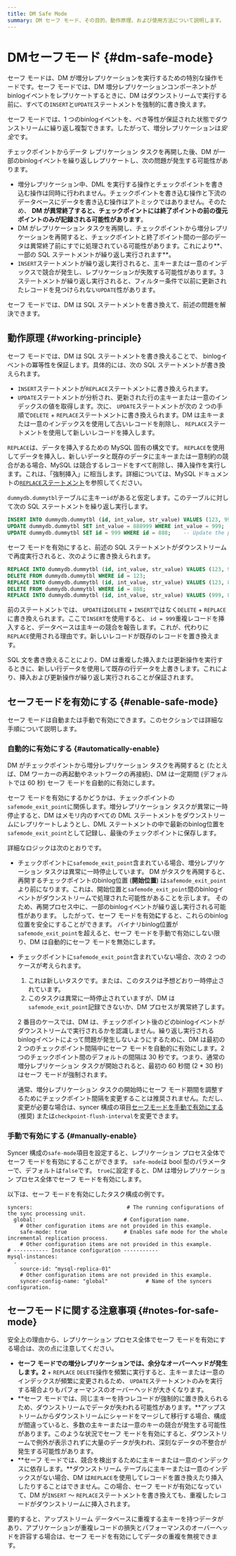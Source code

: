 ```yaml
---
title: DM Safe Mode
summary: DM セーフ モード、その目的、動作原理、および使用方法について説明します。
---
```


# DMセーフモード {#dm-safe-mode}

セーフ モードは、DM が増分レプリケーションを実行するための特別な操作モードです。セーフ モードでは、DM 増分レプリケーションコンポーネントがbinlogイベントをレプリケートするときに、DM はダウンストリームで実行する前に、すべての`INSERT`と`UPDATE`ステートメントを強制的に書き換えます。

セーフ モードでは、1 つのbinlogイベントを、べき等性が保証された状態でダウンストリームに繰り返し複製できます。したがって、増分レプリケーションは*安全*です。

チェックポイントからデータ レプリケーション タスクを再開した後、DM が一部のbinlogイベントを繰り返しレプリケートし、次の問題が発生する可能性があります。

-   増分レプリケーション中、DML を実行する操作とチェックポイントを書き込む操作は同時に行われません。チェックポイントを書き込む操作と下流のデータベースにデータを書き込む操作はアトミックではありません。そのため、 **DM が異常終了すると、チェックポイントには終了ポイントの前の復元ポイントのみが記録される可能性があります**。
-   DM がレプリケーション タスクを再開し、チェックポイントから増分レプリケーションを再開すると、チェックポイントと終了ポイント間の一部のデータは異常終了前にすでに処理されている可能性があります。これにより**、一部の SQL ステートメントが繰り返し実行されます**。
-   `INSERT`ステートメントが繰り返し実行されると、主キーまたは一意のインデックスで競合が発生し、レプリケーションが失敗する可能性があります。3 ステートメントが繰り返し実行されると、フィルター条件で以前に更新されたレコードを見つけられない`UPDATE`性があります。

セーフ モードでは、DM は SQL ステートメントを書き換えて、前述の問題を解決できます。

## 動作原理 {#working-principle}

セーフ モードでは、DM は SQL ステートメントを書き換えることで、 binlogイベントの冪等性を保証します。具体的には、次の SQL ステートメントが書き換えられます。

-   `INSERT`ステートメントが`REPLACE`ステートメントに書き換えられます。
-   `UPDATE`ステートメントが分析され、更新された行の主キーまたは一意のインデックスの値を取得します。次に、 `UPDATE`ステートメントが次の 2 つの手順で`DELETE` + `REPLACE`ステートメントに書き換えられます。DM は主キーまたは一意のインデックスを使用して古いレコードを削除し、 `REPLACE`ステートメントを使用して新しいレコードを挿入します。

`REPLACE`は、データを挿入するための MySQL 固有の構文です。 `REPLACE`を使用してデータを挿入し、新しいデータと既存のデータに主キーまたは一意制約の競合がある場合、MySQL は競合するレコードをすべて削除し、挿入操作を実行します。これは、「強制挿入」に相当します。詳細については、MySQL ドキュメントの[`REPLACE`ステートメント](https://dev.mysql.com/doc/refman/8.0/en/replace.html)を参照してください。

`dummydb.dummytbl`テーブルに主キー`id`があると仮定します。このテーブルに対して次の SQL ステートメントを繰り返し実行します。

```sql
INSERT INTO dummydb.dummytbl (id, int_value, str_value) VALUES (123, 999, 'abc');
UPDATE dummydb.dummytbl SET int_value = 888999 WHERE int_value = 999;   -- Suppose there is no other record with int_value = 999
UPDATE dummydb.dummytbl SET id = 999 WHERE id = 888;    -- Update the primary key
```

セーフ モードを有効にすると、前述の SQL ステートメントがダウンストリームで再度実行されると、次のように書き換えられます。

```sql
REPLACE INTO dummydb.dummytbl (id, int_value, str_value) VALUES (123, 999, 'abc');
DELETE FROM dummydb.dummytbl WHERE id = 123;
REPLACE INTO dummydb.dummytbl (id, int_value, str_value) VALUES (123, 888999, 'abc');
DELETE FROM dummydb.dummytbl WHERE id = 888;
REPLACE INTO dummydb.dummytbl (id, int_value, str_value) VALUES (999, 888888, 'abc888');
```

前のステートメントでは、 `UPDATE`は`DELETE` + `INSERT`ではなく`DELETE` + `REPLACE`に書き換えられます。ここで`INSERT`を使用すると、 `id = 999`重複レコードを挿入すると、データベースは主キーの競合を報告します。これが、代わりに`REPLACE`使用される理由です。新しいレコードが既存のレコードを置き換えます。

SQL 文を書き換えることにより、DM は重複した挿入または更新操作を実行するときに、新しい行データを使用して既存の行データを上書きします。これにより、挿入および更新操作が繰り返し実行されることが保証されます。

## セーフモードを有効にする {#enable-safe-mode}

セーフ モードは自動または手動で有効にできます。このセクションでは詳細な手順について説明します。

### 自動的に有効にする {#automatically-enable}

DM がチェックポイントから増分レプリケーション タスクを再開すると (たとえば、DM ワーカーの再起動やネットワークの再接続)、DM は一定期間 (デフォルトでは 60 秒) セーフ モードを自動的に有効にします。

セーフ モードを有効にするかどうかは、チェックポイントの`safemode_exit_point`に関係します。増分レプリケーション タスクが異常に一時停止すると、DM はメモリ内のすべての DML ステートメントをダウンストリームにレプリケートしようとし、DML ステートメントの中で最新のbinlog位置を`safemode_exit_point`として記録し、最後のチェックポイントに保存します。

詳細なロジックは次のとおりです。

-   チェックポイントに`safemode_exit_point`含まれている場合、増分レプリケーション タスクは異常に一時停止しています。 DM がタスクを再開すると、再開するチェックポイントのbinlog位置 (**開始位置**) は`safemode_exit_point`より前になります。これは、開始位置と`safemode_exit_point`間のbinlogイベントがダウンストリームで処理された可能性があることを示します。 そのため、再開プロセス中に、一部のbinlogイベントが繰り返し実行される可能性があります。 したがって、セーフ モードを有効**に**すると、これらのbinlog位置を安全にすることができます。 バイナリbinlog位置が`safemode_exit_point`を超えると、セーフ モードを手動で有効にしない限り、DM は自動的にセーフ モードを無効にします。

-   チェックポイントに`safemode_exit_point`含まれていない場合、次の 2 つのケースが考えられます。

    1.  これは新しいタスクです。または、このタスクは予想どおり一時停止されています。
    2.  このタスクは異常に一時停止されていますが、DM は`safemode_exit_point`記録できないか、DM プロセスが異常終了します。

    2 番目のケースでは、DM は、チェックポイント後のどのbinlogイベントがダウンストリームで実行されるかを認識しません。繰り返し実行されるbinlogイベントによって問題が発生しないようにするために、DM は最初の 2 つのチェックポイント間隔中にセーフ モードを自動的に有効にします。2 つのチェックポイント間のデフォルトの間隔は 30 秒です。つまり、通常の増分レプリケーション タスクが開始されると、最初の 60 秒間 (2 * 30 秒) はセーフ モードが強制されます。

    通常、増分レプリケーション タスクの開始時にセーフ モード期間を調整するためにチェックポイント間隔を変更することは推奨されません。ただし、変更が必要な場合は、syncer 構成の項目[セーフモードを手動で有効にする](#manually-enable) (推奨) または`checkpoint-flush-interval`を変更できます。

### 手動で有効にする {#manually-enable}

Syncer 構成の`safe-mode`項目を設定すると、レプリケーション プロセス全体でセーフ モードを有効にすることができます。 `safe-mode`は bool 型のパラメーターで、デフォルトは`false`です。 `true`に設定すると、DM は増分レプリケーション プロセス全体でセーフ モードを有効にします。

以下は、セーフ モードを有効にしたタスク構成の例です。

    syncers:                              # The running configurations of the sync processing unit.
      global:                            # Configuration name.
        # Other configuration items are not provided in this example.
        safe-mode: true                  # Enables safe mode for the whole incremental replication process.
        # Other configuration items are not provided in this example.
    # ----------- Instance configuration -----------
    mysql-instances:
      -
        source-id: "mysql-replica-01"
        # Other configuration items are not provided in this example.
        syncer-config-name: "global"            # Name of the syncers configuration.

## セーフモードに関する注意事項 {#notes-for-safe-mode}

安全上の理由から、レプリケーション プロセス全体でセーフ モードを有効にする場合は、次の点に注意してください。

-   **セーフ モードでの増分レプリケーションでは、余分なオーバーヘッドが発生します。2** + `REPLACE` `DELETE`操作を頻繁に実行すると、主キーまたは一意のインデックスが頻繁に変更されるため、 `UPDATE`ステートメントのみを実行する場合よりもパフォーマンスのオーバーヘッドが大きくなります。
-   **セーフ モードでは、同じ主キーを持つレコードが強制的に置き換えられるため、ダウンストリームでデータが失われる可能性があります。**アップストリームからダウンストリームにシャードをマージして移行する場合、構成が間違っていると、多数の主キーまたは一意のキーの競合が発生する可能性があります。このような状況でセーフ モードを有効にすると、ダウンストリームで例外が表示されずに大量のデータが失われ、深刻なデータの不整合が発生する可能性があります。
-   **セーフ モードでは、競合を検出するために主キーまたは一意のインデックスに依存します。**ダウンストリーム テーブルに主キーまたは一意のインデックスがない場合、DM は`REPLACE`を使用してレコードを置き換えたり挿入したりすることはできません。この場合、セーフ モードが有効になっていて、DM が`INSERT` ～ `REPLACE`ステートメントを書き換えても、重複したレコードがダウンストリームに挿入されます。

要約すると、アップストリーム データベースに重複する主キーを持つデータがあり、アプリケーションが重複レコードの損失とパフォーマンスのオーバーヘッドを許容する場合は、セーフ モードを有効にしてデータの重複を無視できます。
